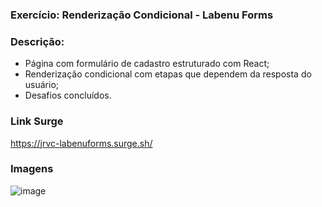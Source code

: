 ### Exercício: Renderização Condicional - Labenu Forms

### Descrição:
- Página com formulário de cadastro estruturado com React;
- Renderização condicional com etapas que dependem da resposta do usuário;
- Desafios concluídos.

### Link Surge 
https://jrvc-labenuforms.surge.sh/

### Imagens
![image](https://user-images.githubusercontent.com/80327029/140826129-bf09bddf-168b-4041-8e09-051787154396.png)
